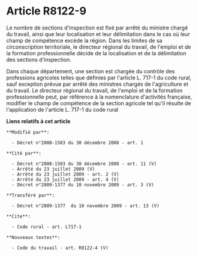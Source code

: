# Article R8122-9

Le nombre de sections d'inspection est fixé par arrêté du ministre chargé du travail, ainsi que leur localisation et leur
délimitation dans le cas où leur champ de compétence excède la région. Dans les limites de sa circonscription territoriale,
le directeur régional du travail, de l'emploi et de la formation professionnelle décide de la localisation et de la
délimitation des sections d'inspection. 

Dans chaque département, une section est chargée du contrôle des professions agricoles telles que définies par l'article L.
717-1 du code rural, sauf exception prévue par arrêté des ministres chargés de l'agriculture et du travail. Le directeur
régional du travail, de l'emploi et de la formation professionnelle peut, par référence à la nomenclature d'activités
française, modifier le champ de compétence de la section agricole tel qu'il résulte de l'application de l'article L. 717-1 du
code rural

**Liens relatifs à cet article**

	**Modifié par**:

	  - Décret n°2008-1503 du 30 décembre 2008 - art. 1

	**Cité par**:

	  - Décret n°2008-1503 du 30 décembre 2008 - art. 11 (V)
	  - Arrêté du 23 juillet 2009 (V)
	  - Arrêté du 23 juillet 2009 - art. 2 (V)
	  - Arrêté du 23 juillet 2009 - art. 4 (V)
	  - Décret n°2009-1377 du 10 novembre 2009 - art. 3 (V)

	**Transféré par**:

	  - Décret n°2009-1377  du 10 novembre 2009 - art. 13 (V)

	**Cite**:

	  - Code rural - art. L717-1

	**Nouveaux textes**:

	  - Code du travail - art. R8122-4 (V)
